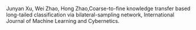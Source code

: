 Junyan Xu, Wei Zhao, Hong Zhao,Coarse-to-fine knowledge transfer based long-tailed classification via bilateral-sampling network, International Journal of Machine Learning and Cybernetics.
